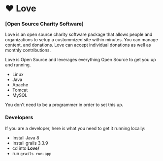 
# ♥ Love

### [Open Source Charity Software]

Love is an open source charity software package that allows people and organizations to setup a custommized site within minutes. You can manage content, and donations. Love can accept individual donations as well as monthly contributions. 

Love is Open Source and leverages everything Open Source to get you up and running.

* Linux
* Java
* Apache
* Tomcat
* MySQL

You don't need to be a programmer in order to set this up.


### Developers

If you are a developer, here is what you need to get it running locally: 

* Install Java 8
* Install grails 3.3.9
* cd into **Love/**
* run `grails run-app`


